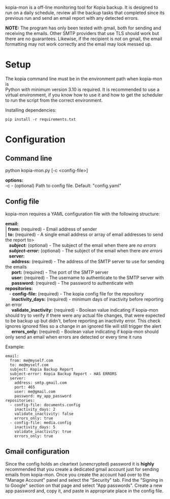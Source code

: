 kopia-mon is a off-line monitoring tool for Kopia backup. It is designed to run on a daily schedule, review all the backup tasks that completed since its previous run and send an email report with any detected errors.  

**NOTE:** The program has only been tested with gmail, both for sending and receiving the emails. Other SMTP providers that use TLS should work but there are no guarantees. Likewise, if the recipient is not on gmail, the email formatting may not work correctly and the email may look messed up.

# Setup
The kopia command line must be in the environment path when kopia-mon is  
Python with minimum version 3.10 is required. It is recommended to use a virtual environment, if you know how to use it and how to get the scheduler to run the script from the correct environment.  

Installing dependencies:
```
pip install -r requirements.txt
```

# Configuration
## Command line
python kopia-mon.py [-c \<config-file>]

**options:**  
-c - (optional) Path to config file. Default: "config.yaml"

## Config file
kopia-mon requires a YAML configuration file with the following structure:

**email:**  
| **from:** (required) - Email address of sender  
| **to:** (required) - A single email address or array of email addresses to send the report to>  
&nbsp;&nbsp; **_subject:_** (optional) - The subject of the email when there are _no errors_  
&nbsp;&nbsp; **_subject-error:_** (optional) - The subject of the email when there _are errors_  
&nbsp;&nbsp; **server:**  
&nbsp;&nbsp;&nbsp;&nbsp; **address:** (required) - The address of the SMTP server to use for sending the emails  
&nbsp;&nbsp;&nbsp;&nbsp; **port:** (required) - The port of the SMTP server  
&nbsp;&nbsp;&nbsp;&nbsp; **user:** (required) - The username to authenticate to the SMTP server with  
&nbsp;&nbsp;&nbsp;&nbsp; **password:** (required) - The password to authenticate with  
**repositories:**  
&nbsp;&nbsp; \- **config-file:** (required) - The kopia config file for the repository  
&nbsp;&nbsp;&nbsp;&nbsp; **inactivity_days:** (required) - minimum days of inactivity before reporting an error  
&nbsp;&nbsp;&nbsp;&nbsp; **validate_inactivity:** (required) - Boolean value indicating if kopia-mon should try to verify if there were any actual file changes, that were expected to be backup up but didn't, before reporting an inactivity error. This check ignores ignored files so a change in an ignored file will still trigger the alert
&nbsp;&nbsp;&nbsp;&nbsp; **errors_only:** (required) - Boolean value indicating if kopia-mon should only send an email when errors are detected or every time it runs

Example:
```
email:
  from: me@myself.com
  to: me@myself.com
  subject: Kopia Backup Report
  subject-error: Kopia Backup Report - HAS ERRORS
  server:
    address: smtp.gmail.com
    port: 465
    user: me@gmail.com
    password: my_app_password
repositories:
  - config-file: documents.config
    inactivity_days: 2
    validate_inactivity: false
    errors_only: true
  - config-file: media.config
    inactivity_days: 5
    validate_inactivity: true
    errors_only: true
```

## Gmail configuration
Since the config holds an cleartext (unencrypted) password it is **highly** recommended that you create a dedicated gmail account just for sending emails from kopia-mon. Once you create the account had over to the "Manage Account" panel and select the "Security" tab. Find the "Signing in to Google" section on that page and select "App passwords". Create a new app password and, copy it, and paste in appropriate place in the config file.

